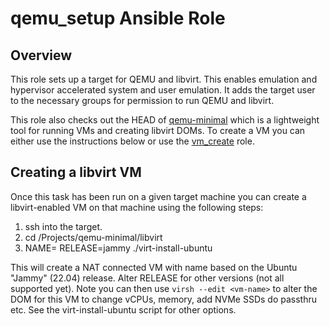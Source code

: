 # qemu_setup Ansible Role

## Overview

This role sets up a target for QEMU and libvirt. This enables
emulation and hypervisor accelerated system and user emulation. It
adds the target user to the necessary groups for permission to run
QEMU and libvirt.

This role also checks out the HEAD of [qemu-minimal][ref-qm] which is
a lightweight tool for running VMs and creating libvirt DOMs. To
create a VM you can either use the instructions below or use the
[vm_create][vm_create] role.

## Creating a libvirt VM

Once this task has been run on a given target machine you can create a
libvirt-enabled VM on that machine using the following steps:

1. ssh into the target.
2. cd <user>/Projects/qemu-minimal/libvirt
3. NAME=<vm-name> RELEASE=jammy ./virt-install-ubuntu

This will create a NAT connected VM with name <vm-name> based on the
Ubuntu "Jammy" (22.04) release. Alter RELEASE for other versions (not
all supported yet). Note you can then use ```virsh --edit <vm-name>```
to alter the DOM for this VM to change vCPUs, memory, add NVMe SSDs do
passthru etc. See the virt-install-ubuntu script for other options.

[ref-qm]: https://github.com/sbates130272/qemu-minimal
[vm_create]: ../roles/vm_create

